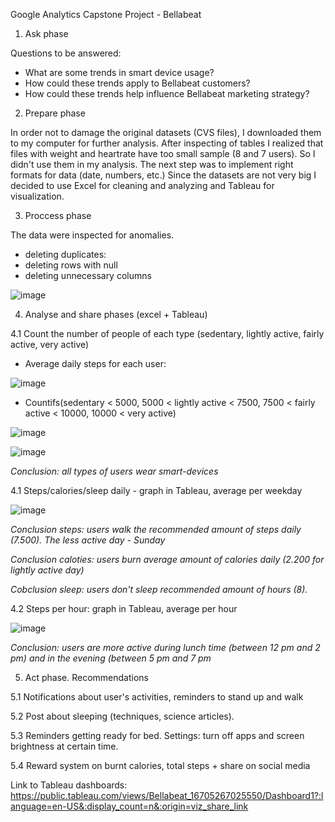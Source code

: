 Google Analytics Capstone Project - Bellabeat

1. Ask phase

Questions to be answered:
- What are some trends in smart device usage?
- How could these trends apply to Bellabeat customers?
- How could these trends help influence Bellabeat marketing strategy?

2. Prepare phase

In order not to damage the original datasets (CVS files), I downloaded them to my computer for further analysis. After inspecting of tables I realized that files with weight and heartrate have too small sample (8 and 7 users). So I didn't use them in my analysis.
The next step was to implement right formats for data (date, numbers, etc.)
Since the datasets are not very big I decided to use Excel for cleaning and analyzing and Tableau for visualization.

3. Proccess phase

The data were inspected for anomalies. 
- deleting duplicates: 
- deleting rows with null
- deleting unnecessary columns

![image](https://user-images.githubusercontent.com/99286647/206534162-797273db-3a08-4d64-9dfe-978ae2942a68.png)

4. Analyse and share phases (excel + Tableau)

4.1 Count the number of people of each type (sedentary, lightly active, fairly active, very active)
- Average daily steps for each user:

![image](https://user-images.githubusercontent.com/99286647/206543368-793fbdfd-7d97-4a93-b7e5-d39014823b6c.png)
- Countifs(sedentary < 5000, 5000 < lightly active < 7500, 7500 < fairly active < 10000, 10000 < very active)

![image](https://user-images.githubusercontent.com/99286647/206543950-aee8cc7f-fda5-4433-949e-a553ea9dc0d2.png)

![image](https://user-images.githubusercontent.com/99286647/206763708-802ee9bf-c37e-4f85-a6ce-9118c3468670.png)

_Conclusion: all types of users wear smart-devices_

4.1 Steps/calories/sleep daily - graph in Tableau, average per weekday

![image](https://user-images.githubusercontent.com/99286647/207160801-e17996aa-cbc2-47b9-b370-79713b5ad330.png)

_Conclusion steps: users walk the recommended amount of steps daily (7.500). The less active day - Sunday_

_Conclusion caloties: users burn average amount of calories daily (2.200 for lightly active day)_

_Cobclusion sleep: users don't sleep recommended amount of hours (8)._

4.2 Steps per hour: graph in Tableau, average per hour

![image](https://user-images.githubusercontent.com/99286647/207161399-63cf891c-4254-4d80-9092-bf51f3565baa.png)

_Conclusion: users are more active during lunch time (between 12 pm and 2 pm) and in the evening (between 5 pm and 7 pm_

5. Act phase. Recommendations

5.1 Notifications about user's activities, reminders to stand up and walk

5.2 Post about sleeping (techniques, science articles).

5.3 Reminders getting ready for bed. Settings: turn off apps and screen brightness at certain time.

5.4 Reward system on burnt calories, total steps + share on social media

Link to Tableau dashboards: https://public.tableau.com/views/Bellabeat_16705267025550/Dashboard1?:language=en-US&:display_count=n&:origin=viz_share_link
